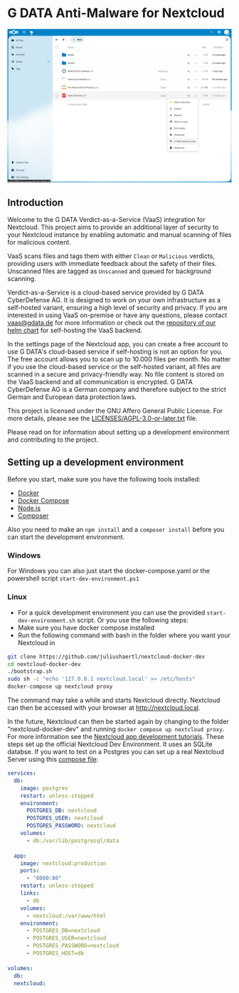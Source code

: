 <!--
SPDX-FileCopyrightText: Lennart Dohmann <lennart.dohmann@gdata.de>
SPDX-License-Identifier: CC0-1.0
-->

# G DATA Anti-Malware for Nextcloud

![Image](img/example.png)

## Introduction

Welcome to the G DATA Verdict-as-a-Service (VaaS) integration for Nextcloud. This project aims to provide an additional layer of security to your Nextcloud instance by enabling automatic and manual scanning of files for malicious content.

VaaS scans files and tags them with either `Clean` or `Malicious` verdicts, providing users with immediate feedback about the safety of their files. Unscanned files are tagged as `Unscanned` and queued for background scanning.

Verdict-as-a-Service is a cloud-based service provided by G DATA CyberDefense AG. It is designed to work on your own infrastructure as a self-hosted variant, ensuring a high level of security and privacy. If you are interested in using VaaS on-premise or have any questions, please contact vaas@gdata.de for more information or check out the [repository of our helm chart](https://github.com/GDATASoftwareAG/vaas-helm) for self-hosting the VaaS backend.

In the settings page of the Nextcloud app, you can create a free account to use G DATA's cloud-based service if self-hosting is not an option for you. The free account allows you to scan up to 10.000 files per month. No matter if you use the cloud-based service or the self-hosted variant, all files are scanned in a secure and privacy-friendly way. No file content is stored on the VaaS backend and all communication is encrypted. G DATA CyberDefense AG is a German company and therefore subject to the strict German and European data protection laws.

This project is licensed under the GNU Affero General Public License. For more details, please see the [LICENSES/AGPL-3.0-or-later.txt](LICENSES/AGPL-3.0-or-later.txt) file.

Please read on for information about setting up a development environment and contributing to the project.

## Setting up a development environment

Before you start, make sure you have the following tools installed:

- [Docker](https://www.docker.com/)
- [Docker Compose](https://docs.docker.com/compose/)
- [Node.js](https://nodejs.org/en/)
- [Composer](https://getcomposer.org/)

Also you need to make an ```npm install``` and a ```composer install``` before you can start the development environment.

### Windows
For Windows you can also just start the docker-compose.yaml or the powershell script ```start-dev-environment.ps1```

### Linux
* For a quick development environment you can use the provided ```start-dev-environment.sh``` script. Or you use the following steps:
* Make sure you have docker compose installed
* Run the following command with bash in the folder where you want your Nextcloud in
```bash
git clone https://github.com/juliushaertl/nextcloud-docker-dev
cd nextcloud-docker-dev
./bootstrap.sh
sudo sh -c "echo '127.0.0.1 nextcloud.local' >> /etc/hosts"
docker-compose up nextcloud proxy
```
The command may take a while and starts Nextcloud directly. Nextcloud can then be accessed with your browser at http://nextcloud.local.

In the future, Nextcloud can then be started again by changing to the
folder "nextcloud-docker-dev" and running ```docker compose up nextcloud proxy```. For more information see the [Nextcloud app development tutorials](https://cloud.nextcloud.com/s/iyNGp8ryWxc7Efa). These steps set up the official Nextcloud Dev Environment. It uses an SQLite databse. If you want to test on a Postgres you can set up a real Nextcloud Server using this [compose file](compose.yaml):
```yaml
services:
  db:
    image: postgres
    restart: unless-stopped
    environment:
      POSTGRES_DB: nextcloud
      POSTGRES_USER: nextcloud
      POSTGRES_PASSWORD: nextcloud
    volumes:
      - db:/var/lib/postgresql/data

  app:
    image: nextcloud:production
    ports:
      - "8080:80"
    restart: unless-stopped
    links:
      - db
    volumes:
      - nextcloud:/var/www/html
    environment:
      - POSTGRES_DB=nextcloud
      - POSTGRES_USER=nextcloud
      - POSTGRES_PASSWORD=nextcloud
      - POSTGRES_HOST=db

volumes:
  db:
  nextcloud:
```
